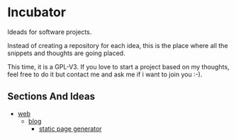 # Incubator

Ideads for software projects.

Instead of creating a repository for each idea, this is the place where all the snippets and thoughts are going placed.

This time, it is a GPL-V3. If you love to start a project based on my thoughts, feel free to do it but contact me and ask me if i want to join you :-).

## Sections And Ideas

* [web](https://github.com/stevleibelt/incubator/tree/master/web)
    * [blog](https://github.com/stevleibelt/incubator/tree/master/web/blog)
        * [static page generator](https://github.com/stevleibelt/incubator/tree/master/web/blog/static_page_generator/idea.md)
